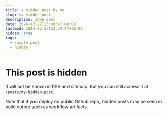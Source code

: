 ```yaml
---
title: a hidden post by me
slug: my-hidden-post
description: some desc
date: 2024-02-27T23:30:47+08:00
lastmod: 2024-02-27T23:30:47+08:00
hidden: true
tags:
  - sample post
  - hidden
---
```


# This post is hidden

It will not be shown in RSS and sitemap. But you can still access it at `/posts/my-hidden-post`.

Note that if you deploy on public Github repo, hidden posts may be seen in build output such as workflow artifacts.
